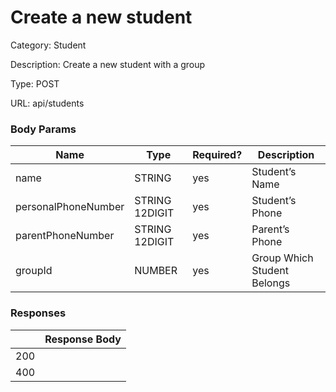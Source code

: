 # Create a new student

Category: Student

Description: Create a new student with a group

Type: POST

URL: api/students

### Body Params

| Name | Type | Required? | Description |
| --- | --- | --- | --- |
| name | STRING | yes | Student’s Name |
| personalPhoneNumber | STRING 12DIGIT | yes | Student’s Phone |
| parentPhoneNumber | STRING 12DIGIT | yes | Parent’s Phone |
| groupId | NUMBER | yes | Group Which Student Belongs |

### Responses

|  | Response Body |
| --- | --- |
| 200 |  |
| 400 |  |